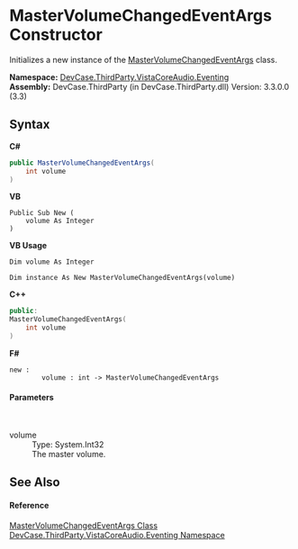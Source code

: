 # MasterVolumeChangedEventArgs Constructor 
 

Initializes a new instance of the <a href="T_DevCase_ThirdParty_VistaCoreAudio_Eventing_MasterVolumeChangedEventArgs">MasterVolumeChangedEventArgs</a> class.

**Namespace:**&nbsp;<a href="N_DevCase_ThirdParty_VistaCoreAudio_Eventing">DevCase.ThirdParty.VistaCoreAudio.Eventing</a><br />**Assembly:**&nbsp;DevCase.ThirdParty (in DevCase.ThirdParty.dll) Version: 3.3.0.0 (3.3)

## Syntax

**C#**<br />
``` C#
public MasterVolumeChangedEventArgs(
	int volume
)
```

**VB**<br />
``` VB
Public Sub New ( 
	volume As Integer
)
```

**VB Usage**<br />
``` VB Usage
Dim volume As Integer

Dim instance As New MasterVolumeChangedEventArgs(volume)
```

**C++**<br />
``` C++
public:
MasterVolumeChangedEventArgs(
	int volume
)
```

**F#**<br />
``` F#
new : 
        volume : int -> MasterVolumeChangedEventArgs
```


#### Parameters
&nbsp;<dl><dt>volume</dt><dd>Type: System.Int32<br />The master volume.</dd></dl>

## See Also


#### Reference
<a href="T_DevCase_ThirdParty_VistaCoreAudio_Eventing_MasterVolumeChangedEventArgs">MasterVolumeChangedEventArgs Class</a><br /><a href="N_DevCase_ThirdParty_VistaCoreAudio_Eventing">DevCase.ThirdParty.VistaCoreAudio.Eventing Namespace</a><br />